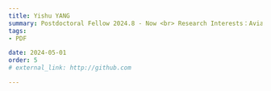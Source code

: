 ```yaml
---
title: Yishu YANG  
summary: Postdoctoral Fellow 2024.8 - Now <br> Research Interests：Aviation MRO and Industrial Large Models <br> Ph.D (The University of Hong Kong)
tags:
- PDF

date: 2024-05-01
order: 5
# external_link: http://github.com

---
```

